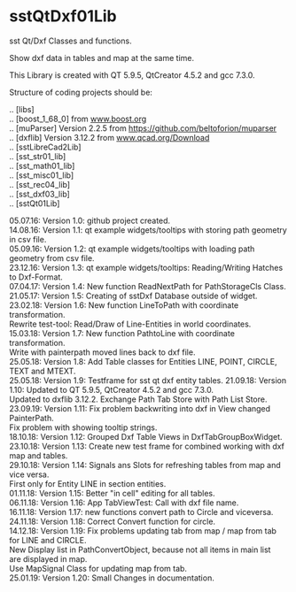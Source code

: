 # sstQtDxf01Lib

sst Qt/Dxf Classes and functions.

Show dxf data in tables and map at the same time.

This Library is created with QT 5.9.5, QtCreator 4.5.2 and gcc 7.3.0.

Structure of coding projects should be:

.. [libs]  <BR>
.. [boost_1_68_0]  from www.boost.org <BR>
.. [muParser]  Version 2.2.5 from https://github.com/beltoforion/muparser <BR>
.. [dxflib]  Version 3.12.2 from www.qcad.org/Download <BR>
.. [sstLibreCad2Lib] <BR>
.. [sst_str01_lib]  <BR>
.. [sst_math01_lib]  <BR>
.. [sst_misc01_lib]  <BR>
.. [sst_rec04_lib]  <BR>
.. [sst_dxf03_lib]  <BR>
.. [sstQt01Lib]  <BR>

05.07.16: Version 1.0: github project created. <BR>
14.08.16: Version 1.1: qt example widgets/tooltips with storing path geometry in csv file. <BR>
05.09.16: Version 1.2: qt example widgets/tooltips with loading path geometry from csv file. <BR>
23.12.16: Version 1.3: qt example widgets/tooltips: Reading/Writing Hatches to Dxf-Format. <BR>
07.04.17: Version 1.4: New function ReadNextPath for PathStorageCls Class. <BR>
21.05.17: Version 1.5: Creating of sstDxf Database outside of widget. <BR>
23.02.18: Version 1.6: New function LineToPath with coordinate transformation. <BR>
                       Rewrite test-tool: Read/Draw of Line-Entities in world coordinates. <BR>
15.03.18: Version 1.7: New function PathtoLine with coordinate transformation. <BR>
                       Write with painterpath moved lines back to dxf file. <BR>
25.05.18: Version 1.8: Add Table classes for Entities LINE, POINT, CIRCLE, TEXT and MTEXT. <BR>
25.05.18: Version 1.9: Testframe for sst qt dxf entity tables.
21.09.18: Version 1.10: Updated to QT 5.9.5, QtCreator 4.5.2 and gcc 7.3.0. <BR>
                        Updated to dxflib 3.12.2. Exchange Path Tab Store with Path List Store. <BR>
23.09.19: Version 1.11: Fix problem backwriting into dxf in View changed PainterPath. <BR>
                        Fix problem with showing tooltip strings. <BR>
18.10.18: Version 1.12: Grouped Dxf Table Views in DxfTabGroupBoxWidget. <BR>
23.10.18: Version 1.13: Create new test frame for combined working with dxf map and tables. <BR>
29.10.18: Version 1.14: Signals ans Slots for refreshing tables from map and vice versa. <BR>
                        First only for Entity LINE in section entities. <BR>
01.11.18: Version 1.15: Better "in cell" editing for all tables. <BR>
06.11.18: Version 1.16: App TabViewTest: Call with dxf file name. <BR>
16.11.18: Version 1.17: new functions convert path to Circle and viceversa. <BR>
24.11.18: Version 1.18: Correct Convert function for circle. <BR>
14.12.18: Version 1.19: Fix problems updating tab from map / map from tab for LINE and CIRCLE. <BR>
                        New Display list in PathConvertObject, because not all items in main list <BR>
                        are displayed in map. <BR>
                        Use MapSignal Class for updating map from tab. <BR>
25.01.19: Version 1.20: Small Changes in documentation. <BR>

